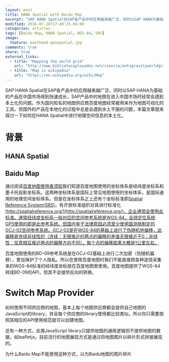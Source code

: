 ```yaml
---
layout: post
title: HANA Spatial with Baidu Map
excerpt: "SAP HANA Spatial在SAP各产品中的应用越来越广泛，同时以SAP HANA为基础的产品在中国市场得到快速成长，SAP产品中的地图在进入中国市场时经常会遇到本土化的问题。作为国内知名的地图供应商百度地图Baidu Map经常被用来作为地图可视化的工具。但国外的产品在本地化的过程中总是会遇到水土不服的问题。"
modified: 2016-07-26T17:49:25-04:00
categories: articles
tags: [Baidu Map, HANA Spatial, WGS-84, SRS]
image:
  feature: masthead-geospatial.jpg
comments: true
share: true
external_links:
  - title: "Mapping the world grid"
    url: "http://www.bibliotecapleyades.net/ciencia/antigravityworldgrid/ciencia_antigravityworldgrid01.htm"
  - title: "Map in wikipedia"
    url: "https://en.wikipedia.org/wiki/Map"
---
```


SAP HANA Spatial在SAP各产品中的应用越来越广泛，同时以SAP HANA为基础的产品在中国市场得到快速成长，SAP产品中的地图在进入中国市场时经常会遇到本土化的问题。作为国内知名的地图供应商百度地图经常被用来作为地图可视化的工具。但国外的产品在本地化的过程中总是会遇到水土不服的问题，本篇文章就来探讨一下如何在HANA Spatial中进行地理空间信息的本土化。

# 背景

## HANA Spatial

## Baidu Map

通过阅读[百度地图使用者须知](http://lbsyun.baidu.com/index.php?title=open/question)我们知道百度地图使用的坐标体系是经纬度坐标系和墨卡托投影坐标系。这两种坐标体系是国际上常见地图使用的坐标体系，是国际通用的地理空间坐标体系。但是在坐标体系之上还有个坐标标准即[Spatial Reference System(SRS)](https://en.wikipedia.org/wiki/Spatial_reference_system)，有开放标准组织对其进行标准化[http://spatialreference.org/](http://spatialreference.org/)，企业通常会使用此标准。通常经纬度坐标系一般对应的空间参考系统是WGS-84，全球定位系统GPS使用的即是此参考系统。但国内鉴于法律原因必须至少使用国测局制定的GCJ-02空间参考系统。GCJ-02是在WGS-84的基础上进行了伪随机地偏移，此偏移是连续非线性的（连续：无限接近的两点的偏移的差值无限接近于0；非线性：任意相互接近两点的偏移方向不同）。每个点的偏移距离大概是1公里左右。

百度地图使用的BD-09参考系统是在GCJ-02基础上进行二次加密（伪随机偏移），更加保护了个人隐私。所以在使用百度地图时我们不能直接把各种途径采集来的WGS-84标准的经纬度坐标放在百度地图里使用。百度地图提供了WGS-84转成BD-09的API，但其不会提供反向的转换。

# Switch Map Provider
如何使用不同供应商的地图，基本上每个地图供应商都会提供自己地图的JavaScript的library，并且每个供应商的library使用都比较类似。所以你只需要按照其相应的API使用规范就可以创建地图。

还有一种方式，此类JavaScript library只提供地图的通用逻辑但不提供地图的数据，如leafletjs。目前流行的地图展现方式是通过将地图图片以碎片形式拼接展现的。

为什么Baidu Map不能使用这种方式，以为Baidu地图的图片碎片